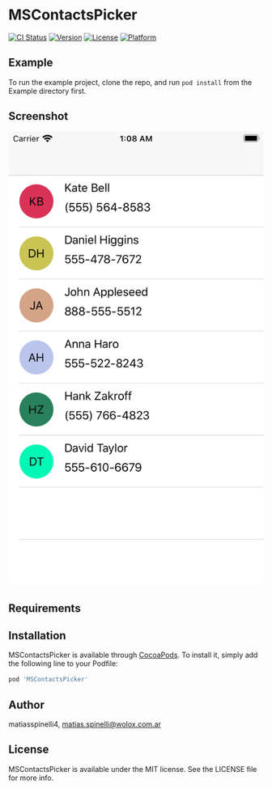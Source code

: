 # MSContactsPicker

[![CI Status](https://img.shields.io/travis/matiasspinelli4/MSContactsPicker.svg?style=flat)](https://travis-ci.org/matiasspinelli4/MSContactsPicker)
[![Version](https://img.shields.io/cocoapods/v/MSContactsPicker.svg?style=flat)](https://cocoapods.org/pods/MSContactsPicker)
[![License](https://img.shields.io/cocoapods/l/MSContactsPicker.svg?style=flat)](https://cocoapods.org/pods/MSContactsPicker)
[![Platform](https://img.shields.io/cocoapods/p/MSContactsPicker.svg?style=flat)](https://cocoapods.org/pods/MSContactsPicker)

## Example

To run the example project, clone the repo, and run `pod install` from the Example directory first.

## Screenshot
![00](https://github.com/matiasspinelli4/MSContactsPicker/blob/master/MSContactsPicker.png)

## Requirements

## Installation

MSContactsPicker is available through [CocoaPods](https://cocoapods.org). To install
it, simply add the following line to your Podfile:

```ruby
pod 'MSContactsPicker'
```

## Author

matiasspinelli4, matias.spinelli@wolox.com.ar

## License

MSContactsPicker is available under the MIT license. See the LICENSE file for more info.
